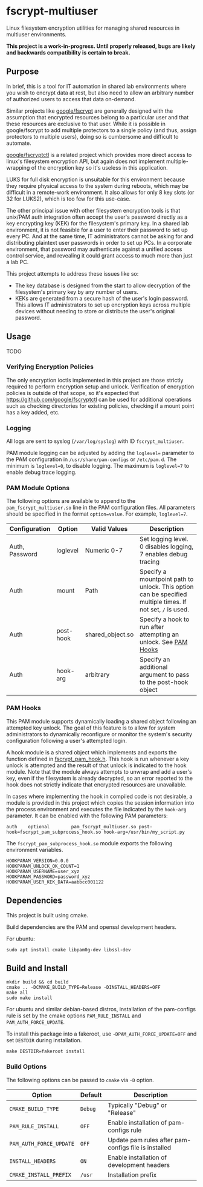 # fscrypt-multiuser
Linux filesystem encryption utilities for managing shared resources in multiuser environments.

**This project is a work-in-progress. Until properly released, bugs are likely and backwards compatibility is certain to break.**

## Purpose
In brief, this is a tool for IT automation in shared lab environments where you wish to encrypt data at rest, but also need to allow an arbitrary number of authorized users to access that data on-demand.

Similar projects like [google/fscrypt](https://github.com/google/fscrypt) are generally designed with the assumption that encrypted resources belong to a particular user and that these resources are exclusive to that user. While it is possible in google/fscrypt to add multiple protectors to a single policy (and thus, assign protectors to multiple users), doing so is cumbersome and difficult to automate.

[google/fscryptctl](https://github.com/google/fscryptctl) is a related project which provides more direct access to linux's filesystem encryption API, but again does not implement multiple-wrapping of the encryption key so it's useless in this application.

LUKS for full disk encryption is unsuitable for this environment because they require physical access to the system during reboots, which may be difficult in a remote-work environment. It also allows for only 8 key slots (or 32 for LUKS2), which is too few for this use-case.

The other principal issue with other filesystem encryption tools is that unix/PAM auth integration often accept the user's password directly as a key encrypting key (KEK) for the filesystem's primary key. In a shared lab environment, it is not feasible for a user to enter their password to set up every PC. And at the same time, IT administrators cannot be asking for and distributing plaintext user passwords in order to set up PCs. In a corporate environment, that password may authenticate against a unified access control service, and revealing it could grant access to much more than just a lab PC.

This project attempts to address these issues like so:
- The key database is designed from the start to allow decryption of the filesystem's primary key by any number of users.
- KEKs are generated from a secure hash of the user's login password. This allows IT administrators to set up encryption keys across multiple devices without needing to store or distribute the user's original password.

## Usage

TODO

### Verifying Encryption Policies

The only encryption ioctls implemented in this project are those strictly required to perform encryption setup and unlock. Verification of encryption policies is outside of that scope, so it's expected that https://github.com/google/fscryptctl can be used for additional operations such as checking directories for existing policies, checking if a mount point has a key added, etc.

### Logging

All logs are sent to syslog (`/var/log/syslog`) with ID `fscrypt_multiuser`.

PAM module logging can be adjusted by adding the `loglevel=` parameter to the PAM configuration in `/usr/share/pam-configs` or `/etc/pam.d`. The minimum is `loglevel=0`, to disable logging. The maximum is `loglevel=7` to enable debug trace logging.

### PAM Module Options

The following options are available to append to the `pam_fscrypt_multiuser.so` line in the PAM configuration files. All parameters should be specified in the format `option=value`. For example, `loglevel=7`.

| Configuration | Option | Valid Values | Description |
| - | - | - | - |
| Auth, Password | loglevel | Numeric 0-7 | Set logging level. 0 disables logging, 7 enables debug tracing |
| Auth | mount | Path | Specify a mountpoint path to unlock. This option can be specified multiple times. If not set, `/` is used. |
| Auth | post-hook | shared_object.so | Specify a hook to run after attempting an unlock. See [PAM Hooks](#pam-hooks) |
| Auth | hook-arg | arbitrary | Specify an additional argument to pass to the post-hook object |

### PAM Hooks

This PAM module supports dynamically loading a shared object following an attempted key unlock. The goal of this feature is to allow for system administrators to dynamically reconfigure or monitor the system's security configuration following a user's attempted login.

A hook module is a shared object which implements and exports the function defined in [fscrypt_pam_hook.h](inc/fscrypt_pam_hook.h). This hook is run whenever a key unlock is attempted and the result of that unlock is indicated to the hook module. Note that the module always attempts to unwrap and add a user's key, even if the filesystem is already decrypted, so an error reported to the hook does not strictly indicate that encrypted resources are unavailable.

In cases where implementing the hook in compiled code is not desirable, a module is provided in this project which copies the session information into the process environment and executes the file indicated by the `hook-arg` parameter. It can be enabled with the following PAM parameters:

```
auth    optional        pam_fscrypt_multiuser.so post-hook=fscrypt_pam_subprocess_hook.so hook-arg=/usr/bin/my_script.py
```

The `fscrypt_pam_subprocess_hook.so` module exports the following environment variables.

```
HOOKPARAM_VERSION=0.0.0
HOOKPARAM_UNLOCK_OK_COUNT=1
HOOKPARAM_USERNAME=user_xyz
HOOKPARAM_PASSWORD=password_xyz
HOOKPARAM_USER_KEK_DATA=aabbcc001122
```

## Dependencies
This project is built using cmake.

Build dependencies are the PAM and openssl development headers.

For ubuntu:
```
sudo apt install cmake libpam0g-dev libssl-dev
```

## Build and Install
```
mkdir build && cd build
cmake .. -DCMAKE_BUILD_TYPE=Release -DINSTALL_HEADERS=OFF
make all
sudo make install
```

For ubuntu and similar debian-based distros, installation of the pam-configs rule is set by the cmake options `PAM_RULE_INSTALL` and `PAM_AUTH_FORCE_UPDATE`.

To install this package into a fakeroot, use `-DPAM_AUTH_FORCE_UPDATE=OFF` and set `DESTDIR` during installation.

```
make DESTDIR=fakeroot install
```

### Build Options

The following options can be passed to `cmake` via `-D` option.

| Option | Default | Description |
| - | - | - |
| `CMAKE_BUILD_TYPE` | `Debug` | Typically "Debug" or "Release" |
| `PAM_RULE_INSTALL` | `OFF` | Enable installation of pam-configs rule |
| `PAM_AUTH_FORCE_UPDATE` | `OFF` | Update pam rules after pam-configs file is installed |
| `INSTALL_HEADERS` | `ON` | Enable installation of development headers |
| `CMAKE_INSTALL_PREFIX` | `/usr` | Installation prefix |
